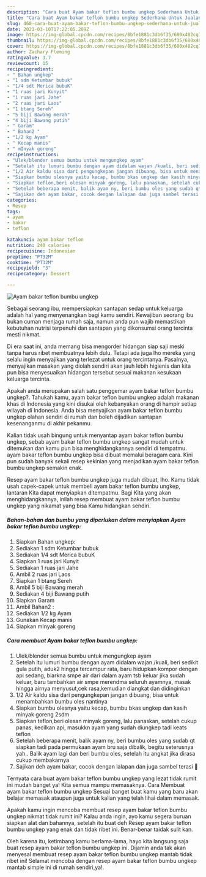 ```yaml
---
description: "Cara buat Ayam bakar teflon bumbu ungkep Sederhana Untuk Jualan"
title: "Cara buat Ayam bakar teflon bumbu ungkep Sederhana Untuk Jualan"
slug: 460-cara-buat-ayam-bakar-teflon-bumbu-ungkep-sederhana-untuk-jualan
date: 2021-03-10T17:22:05.209Z
image: https://img-global.cpcdn.com/recipes/8bfe1881c3db6f35/680x482cq70/ayam-bakar-teflon-bumbu-ungkep-foto-resep-utama.jpg
thumbnail: https://img-global.cpcdn.com/recipes/8bfe1881c3db6f35/680x482cq70/ayam-bakar-teflon-bumbu-ungkep-foto-resep-utama.jpg
cover: https://img-global.cpcdn.com/recipes/8bfe1881c3db6f35/680x482cq70/ayam-bakar-teflon-bumbu-ungkep-foto-resep-utama.jpg
author: Zachary Fleming
ratingvalue: 3.7
reviewcount: 15
recipeingredient:
- " Bahan ungkep"
- "1 sdm Ketumbar bubuk"
- "1/4 sdt Merica bubuK"
- "1 ruas jari Kunyit"
- "1 ruas jari Jahe"
- "2 ruas jari Laos"
- "1 btang Sereh"
- "5 biji Bawang merah"
- "4 biji Bawang putih"
- " Garam"
- " Bahan2 "
- "1/2 kg Ayam"
- " Kecap manis"
- " mInyak goreng"
recipeinstructions:
- "Ulek/blender semua bumbu untuk mengungkep ayam"
- "Setelah itu lumuri bumbu dengan ayam didalam wajan /kuali, beri sedikit gula putih, aduk2 hingga tercampur rata, baru hidupkan kompor dengan api sedang, biarkna smpe air dari dalam ayam tsb keluar jika sudah keluar, baru tambahkan air smpe merendma seluruh ayamnya, masak hingga airnya menyusut,cek rasa,kemudian diangkat dan didinginkan"
- "1/2 Air kaldu sisa dari pengungkepan jangan dibuang, bisa untuk menambahkan bumbu oles nantinya"
- "Siapkan bumbu olesnya yaitu kecap, bumbu bkas ungkep dan kasih minyak goreng 2sdm"
- "Siapkan teflon,beri olesan minyak goreng, lalu panaskan, setelah cukup panas, kecilkan api, masukkn ayam yang sudah diungkep tadi keats teflon"
- "Setelah beberapa menit, balik ayam ny, beri bumbu oles yang sudab qt siapkan tadi pada permukaan ayam bru saja dibalik, begitu seterusnya yah.. Balik ayam lagi dan beri bumbu oles, setelah itu angkat jika dirasa cukup membakarnya"
- "Sajikan deh ayam bakar, cocok dengan lalapan dan juga sambel terasi 🤤"
categories:
- Resep
tags:
- ayam
- bakar
- teflon

katakunci: ayam bakar teflon 
nutrition: 240 calories
recipecuisine: Indonesian
preptime: "PT32M"
cooktime: "PT32M"
recipeyield: "3"
recipecategory: Dessert

---
```



![Ayam bakar teflon bumbu ungkep](https://img-global.cpcdn.com/recipes/8bfe1881c3db6f35/680x482cq70/ayam-bakar-teflon-bumbu-ungkep-foto-resep-utama.jpg)

Sebagai seorang ibu, mempersiapkan santapan sedap untuk keluarga adalah hal yang menyenangkan bagi kamu sendiri. Kewajiban seorang ibu bukan cuman menjaga rumah saja, namun anda pun wajib memastikan kebutuhan nutrisi terpenuhi dan santapan yang dikonsumsi orang tercinta mesti nikmat.

Di era  saat ini, anda memang bisa mengorder hidangan siap saji meski tanpa harus ribet membuatnya lebih dulu. Tetapi ada juga lho mereka yang selalu ingin menyajikan yang terlezat untuk orang tercintanya. Pasalnya, menyajikan masakan yang diolah sendiri akan jauh lebih higienis dan kita pun bisa menyesuaikan hidangan tersebut sesuai makanan kesukaan keluarga tercinta. 



Apakah anda merupakan salah satu penggemar ayam bakar teflon bumbu ungkep?. Tahukah kamu, ayam bakar teflon bumbu ungkep adalah makanan khas di Indonesia yang kini disukai oleh kebanyakan orang di hampir setiap wilayah di Indonesia. Anda bisa menyajikan ayam bakar teflon bumbu ungkep olahan sendiri di rumah dan boleh dijadikan santapan kesenanganmu di akhir pekanmu.

Kalian tidak usah bingung untuk menyantap ayam bakar teflon bumbu ungkep, sebab ayam bakar teflon bumbu ungkep sangat mudah untuk ditemukan dan kamu pun bisa menghidangkannya sendiri di tempatmu. ayam bakar teflon bumbu ungkep bisa dibuat memalui beragam cara. Kini pun sudah banyak sekali resep kekinian yang menjadikan ayam bakar teflon bumbu ungkep semakin enak.

Resep ayam bakar teflon bumbu ungkep juga mudah dibuat, lho. Kamu tidak usah capek-capek untuk membeli ayam bakar teflon bumbu ungkep, lantaran Kita dapat menyiapkan ditempatmu. Bagi Kita yang akan menghidangkannya, inilah resep membuat ayam bakar teflon bumbu ungkep yang nikamat yang bisa Kamu hidangkan sendiri.

<!--inarticleads1-->

##### Bahan-bahan dan bumbu yang diperlukan dalam menyiapkan Ayam bakar teflon bumbu ungkep:

1. Siapkan  Bahan ungkep:
1. Sediakan 1 sdm Ketumbar bubuk
1. Sediakan 1/4 sdt Merica bubuK
1. Siapkan 1 ruas jari Kunyit
1. Sediakan 1 ruas jari Jahe
1. Ambil 2 ruas jari Laos
1. Siapkan 1 btang Sereh
1. Ambil 5 biji Bawang merah
1. Sediakan 4 biji Bawang putih
1. Siapkan  Garam
1. Ambil  Bahan2 :
1. Sediakan 1/2 kg Ayam
1. Gunakan  Kecap manis
1. Siapkan  mInyak goreng




<!--inarticleads2-->

##### Cara membuat Ayam bakar teflon bumbu ungkep:

1. Ulek/blender semua bumbu untuk mengungkep ayam
1. Setelah itu lumuri bumbu dengan ayam didalam wajan /kuali, beri sedikit gula putih, aduk2 hingga tercampur rata, baru hidupkan kompor dengan api sedang, biarkna smpe air dari dalam ayam tsb keluar jika sudah keluar, baru tambahkan air smpe merendma seluruh ayamnya, masak hingga airnya menyusut,cek rasa,kemudian diangkat dan didinginkan
1. 1/2 Air kaldu sisa dari pengungkepan jangan dibuang, bisa untuk menambahkan bumbu oles nantinya
1. Siapkan bumbu olesnya yaitu kecap, bumbu bkas ungkep dan kasih minyak goreng 2sdm
1. Siapkan teflon,beri olesan minyak goreng, lalu panaskan, setelah cukup panas, kecilkan api, masukkn ayam yang sudah diungkep tadi keats teflon
1. Setelah beberapa menit, balik ayam ny, beri bumbu oles yang sudab qt siapkan tadi pada permukaan ayam bru saja dibalik, begitu seterusnya yah.. Balik ayam lagi dan beri bumbu oles, setelah itu angkat jika dirasa cukup membakarnya
1. Sajikan deh ayam bakar, cocok dengan lalapan dan juga sambel terasi 🤤




Ternyata cara buat ayam bakar teflon bumbu ungkep yang lezat tidak rumit ini mudah banget ya! Kita semua mampu memasaknya. Cara Membuat ayam bakar teflon bumbu ungkep Sesuai banget buat kamu yang baru akan belajar memasak ataupun juga untuk kalian yang telah lihai dalam memasak.

Apakah kamu ingin mencoba membuat resep ayam bakar teflon bumbu ungkep nikmat tidak rumit ini? Kalau anda ingin, ayo kamu segera buruan siapkan alat dan bahannya, setelah itu buat deh Resep ayam bakar teflon bumbu ungkep yang enak dan tidak ribet ini. Benar-benar taidak sulit kan. 

Oleh karena itu, ketimbang kamu berlama-lama, hayo kita langsung saja buat resep ayam bakar teflon bumbu ungkep ini. Dijamin anda tak akan menyesal membuat resep ayam bakar teflon bumbu ungkep mantab tidak ribet ini! Selamat mencoba dengan resep ayam bakar teflon bumbu ungkep mantab simple ini di rumah sendiri,ya!.

